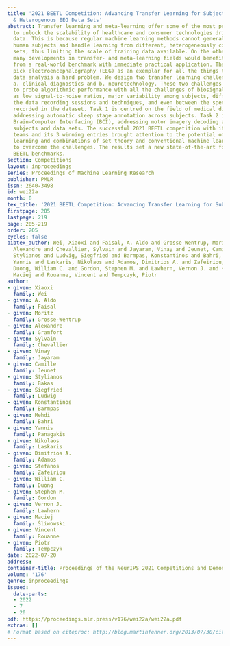 ```yaml
---
title: '2021 BEETL Competition: Advancing Transfer Learning for Subject Independence
  & Heterogenous EEG Data Sets'
abstract: Transfer learning and meta-learning offer some of the most promising avenues
  to unlock the scalability of healthcare and consumer technologies driven by biosignal
  data. This is because regular machine learning methods cannot generalise well across
  human subjects and handle learning from different, heterogeneously collected data
  sets, thus limiting the scale of training data available. On the other hand, the
  many developments in transfer- and meta-learning fields would benefit significantly
  from a real-world benchmark with immediate practical application. Therefore, we
  pick electroencephalography (EEG) as an exemplar for all the things that make biosignal
  data analysis a hard problem. We design two transfer learning challenges around
  a. clinical diagnostics and b. neurotechnology. These two challenges are designed
  to probe algorithmic performance with all the challenges of biosignal data, such
  as low signal-to-noise ratios, major variability among subjects, differences in
  the data recording sessions and techniques, and even between the specific BCI tasks
  recorded in the dataset. Task 1 is centred on the field of medical diagnostics,
  addressing automatic sleep stage annotation across subjects. Task 2 is centred on
  Brain-Computer Interfacing (BCI), addressing motor imagery decoding across both
  subjects and data sets. The successful 2021 BEETL competition with its over 30 competing
  teams and its 3 winning entries brought attention to the potential of deep transfer
  learning and combinations of set theory and conventional machine learning techniques
  to overcome the challenges. The results set a new state-of-the-art for the real-world
  BEETL benchmarks.
section: Competitions
layout: inproceedings
series: Proceedings of Machine Learning Research
publisher: PMLR
issn: 2640-3498
id: wei22a
month: 0
tex_title: '2021 BEETL Competition: Advancing Transfer Learning for Subject Independence and Heterogenous EEG Data Sets'
firstpage: 205
lastpage: 219
page: 205-219
order: 205
cycles: false
bibtex_author: Wei, Xiaoxi and Faisal, A. Aldo and Grosse-Wentrup, Moritz and Gramfort,
  Alexandre and Chevallier, Sylvain and Jayaram, Vinay and Jeunet, Camille and Bakas,
  Stylianos and Ludwig, Siegfried and Barmpas, Konstantinos and Bahri, Mehdi and Panagakis,
  Yannis and Laskaris, Nikolaos and Adamos, Dimitrios A. and Zafeiriou, Stefanos and
  Duong, William C. and Gordon, Stephen M. and Lawhern, Vernon J. and {\'S}liwowski,
  Maciej and Rouanne, Vincent and Tempczyk, Piotr
author:
- given: Xiaoxi
  family: Wei
- given: A. Aldo
  family: Faisal
- given: Moritz
  family: Grosse-Wentrup
- given: Alexandre
  family: Gramfort
- given: Sylvain
  family: Chevallier
- given: Vinay
  family: Jayaram
- given: Camille
  family: Jeunet
- given: Stylianos
  family: Bakas
- given: Siegfried
  family: Ludwig
- given: Konstantinos
  family: Barmpas
- given: Mehdi
  family: Bahri
- given: Yannis
  family: Panagakis
- given: Nikolaos
  family: Laskaris
- given: Dimitrios A.
  family: Adamos
- given: Stefanos
  family: Zafeiriou
- given: William C.
  family: Duong
- given: Stephen M.
  family: Gordon
- given: Vernon J.
  family: Lawhern
- given: Maciej
  family: Śliwowski
- given: Vincent
  family: Rouanne
- given: Piotr
  family: Tempczyk
date: 2022-07-20
address:
container-title: Proceedings of the NeurIPS 2021 Competitions and Demonstrations Track
volume: '176'
genre: inproceedings
issued:
  date-parts:
  - 2022
  - 7
  - 20
pdf: https://proceedings.mlr.press/v176/wei22a/wei22a.pdf
extras: []
# Format based on citeproc: http://blog.martinfenner.org/2013/07/30/citeproc-yaml-for-bibliographies/
---
```

